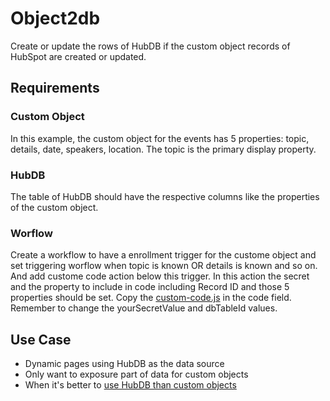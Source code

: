 # Object2db
Create or update the rows of HubDB if the custom object records of HubSpot are created or updated.

## Requirements
### Custom Object
In this example, the custom object for the events has 5 properties: topic, details, date, speakers, location. The topic is the primary display property.
### HubDB
The table of HubDB should have the respective columns like the properties of the custom object.
### Worflow
Create a workflow to have a enrollment trigger for the custome object and set triggering worflow when topic is known OR details is known and so on. And add custome code action below this trigger. In this action the secret and the property to include in code including Record ID and those 5 properties should be set. Copy the [custom-code.js](https://github.com/cerenodeng/object2db/blob/main/custom-code.js) in the code field. Remember to change the yourSecretValue and dbTableId values.

## Use Case
- Dynamic pages using HubDB as the data source
- Only want to exposure part of data for custom objects
- When it's better to [use HubDB than custom objects](https://developers.hubspot.com/blog/whats-the-difference-between-hubdb-and-a-custom-object)  



